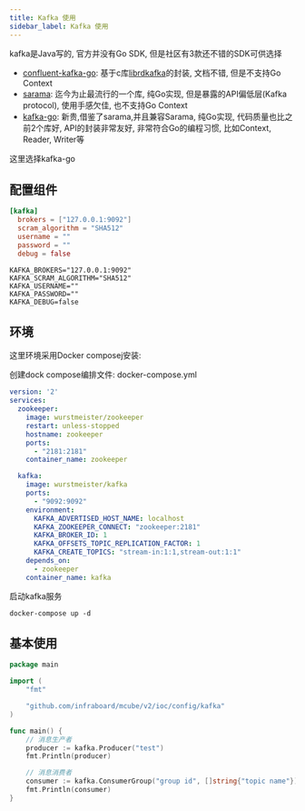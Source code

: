 ```yaml
---
title: Kafka 使用
sidebar_label: Kafka 使用
---
```


kafka是Java写的, 官方并没有Go SDK, 但是社区有3款还不错的SDK可供选择

+ [confluent-kafka-go](https://github.com/confluentinc/confluent-kafka-go): 基于c库[librdkafka](https://github.com/edenhill/librdkafka)的封装, 文档不错, 但是不支持Go Context
+ [sarama](https://github.com/Shopify/sarama): 迄今为止最流行的一个库, 纯Go实现, 但是暴露的API偏低层(Kafka protocol), 使用手感欠佳, 也不支持Go Context
+ [kafka-go](https://github.com/segmentio/kafka-go): 新贵,借鉴了sarama,并且兼容Sarama, 纯Go实现, 代码质量也比之前2个库好, API的封装非常友好, 非常符合Go的编程习惯, 比如Context, Reader, Writer等

这里选择kafka-go

## 配置组件

```toml tab
[kafka]
  brokers = ["127.0.0.1:9092"]
  scram_algorithm = "SHA512"
  username = ""
  password = ""
  debug = false
```

```env tab
KAFKA_BROKERS="127.0.0.1:9092"
KAFKA_SCRAM_ALGORITHM="SHA512"
KAFKA_USERNAME=""
KAFKA_PASSWORD=""
KAFKA_DEBUG=false
```

## 环境

这里环境采用Docker composej安装:

创建dock compose编排文件: docker-compose.yml
```yaml
version: '2'
services:
  zookeeper:
    image: wurstmeister/zookeeper
    restart: unless-stopped
    hostname: zookeeper
    ports:
      - "2181:2181"
    container_name: zookeeper

  kafka:
    image: wurstmeister/kafka
    ports:
      - "9092:9092"
    environment:
      KAFKA_ADVERTISED_HOST_NAME: localhost
      KAFKA_ZOOKEEPER_CONNECT: "zookeeper:2181"
      KAFKA_BROKER_ID: 1
      KAFKA_OFFSETS_TOPIC_REPLICATION_FACTOR: 1
      KAFKA_CREATE_TOPICS: "stream-in:1:1,stream-out:1:1"
    depends_on:
      - zookeeper
    container_name: kafka
```

启动kafka服务

```
docker-compose up -d
```

## 基本使用

```go
package main

import (
	"fmt"

	"github.com/infraboard/mcube/v2/ioc/config/kafka"
)

func main() {
	// 消息生产者
	producer := kafka.Producer("test")
	fmt.Println(producer)

	// 消息消费者
	consumer := kafka.ConsumerGroup("group id", []string{"topic name"})
	fmt.Println(consumer)
}
```

